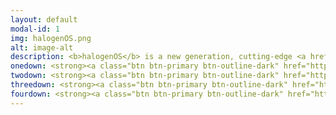 ```yaml
---
layout: default
modal-id: 1
img: halogenOS.png
alt: image-alt
description: <b>halogenOS</b> is a new generation, cutting-edge <a href="https://en.wikipedia.org/wiki/Android_(operating_system)" >Android</a> ROM based on <a href="https://www.codeaurora.org/">Code Aurora Forum's releases</a>. Started back in April 2016 by me and a few friends as an argument towards heavily bloated and complicated ROMs, this ROM has spread to numerous android devices becoming quite popular. We focus largely on battery enhancement and performance. The feature set of halogenOS is quite basic as we did not want to bloat this ROM as the others keeping it simple and sexy.
onedown: <strong><a class="btn btn-primary btn-outline-dark" href="https://github.com/halogenOS/"><i class="fa fa-github"></i>   Github</a></strong>
twodown: <strong><a class="btn btn-primary btn-outline-dark" href="https://halogenos.org"><i class="fa fa-globe"></i>   Website</a></strong>
threedown: <strong><a class="btn btn-primary btn-outline-dark" href="https://telegram.me/halogenOS/"><i class="fa fa-paper-plane"></i>  Telegram</a></strong>
fourdown: <strong><a class="btn btn-primary btn-outline-dark" href="https://gitlab/halogenOS/"><i class="fa fa-gitlab"></i>  Gitlab</a></strong>
---
```

